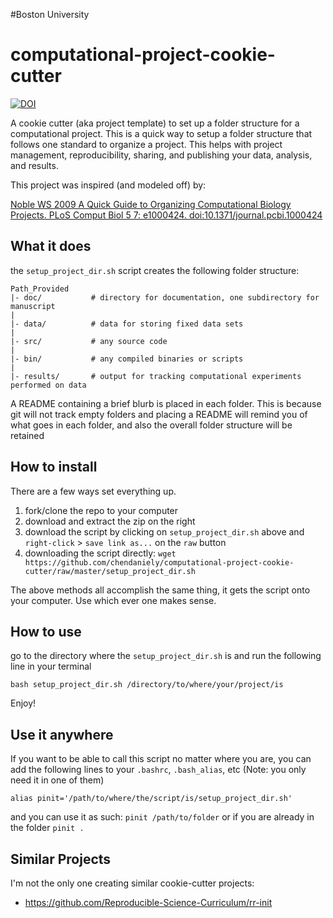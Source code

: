 #Boston University
# computational-project-cookie-cutter

[![DOI](https://zenodo.org/badge/11594/chendaniely/computational-project-cookie-cutter.svg)](#DOI)

A cookie cutter (aka project template) to set up a folder structure for a computational project.
This is a quick way to setup a folder structure that follows one standard to organize a project.
This helps with project management, reproducibility, sharing, and publishing your data, analysis, and results.

This project was inspired (and modeled off) by:

[Noble WS 2009 A Quick Guide to Organizing Computational Biology Projects. PLoS Comput Biol 5 7: e1000424. doi:10.1371/journal.pcbi.1000424](http://dx.doi.org/10.1371/journal.pcbi.1000424)

## What it does
the `setup_project_dir.sh` script creates the following folder structure:

    Path_Provided
    |- doc/           # directory for documentation, one subdirectory for manuscript
    |
    |- data/          # data for storing fixed data sets
    |
    |- src/           # any source code
    |
    |- bin/           # any compiled binaries or scripts
    |
    |- results/       # output for tracking computational experiments performed on data

A README containing a brief blurb is placed in each folder.
This is because git will not track empty folders and placing a README will
remind you of what goes in each folder, and also the overall
folder structure will be retained

## How to install
There are a few ways set everything up.

1.  fork/clone the repo to your computer
2.  download and extract the zip on the right
3.  download the script by clicking on `setup_project_dir.sh` above and `right-click` > `save link as...` on the `raw` button
4.  downloading the script directly: `wget https://github.com/chendaniely/computational-project-cookie-cutter/raw/master/setup_project_dir.sh`

The above methods all accomplish the same thing, it gets the script onto your computer.
Use which ever one makes sense.

## How to use
go to the directory where the `setup_project_dir.sh`
is and run the following line in your terminal

`bash setup_project_dir.sh /directory/to/where/your/project/is`

Enjoy!

## Use it anywhere
If you want to be able to call this script no matter where you are, you can add the following lines to your `.bashrc`, `.bash_alias`, etc (Note: you only need it in one of them)

`alias pinit='/path/to/where/the/script/is/setup_project_dir.sh'`

and you can use it as such: `pinit /path/to/folder` or if you are already in the folder `pinit .`

## Similar Projects
I'm not the only one creating similar cookie-cutter projects:
 - https://github.com/Reproducible-Science-Curriculum/rr-init
